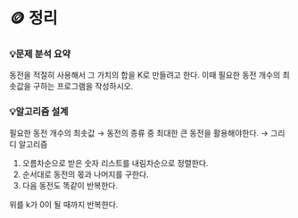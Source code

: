 # 🪙 정리
### 💡**문제 분석 요약**

동전을 적절히 사용해서 그 가치의 합을 K로 만들려고 한다. 이때 필요한 동전 개수의 최솟값을 구하는 프로그램을 작성하시오.

### 💡**알고리즘 설계**

필요한 동전 개수의 최솟값 → 동전의 종류 중 최대한 큰 동전을 활용해야한다. → 그리디 알고리즘

1. 오름차순으로 받은 숫자 리스트를 내림차순으로 정렬한다. 
2. 순서대로 동전의 몫과 나머지를 구한다.
3. 다음 동전도 똑같이 반복한다. 

위를 k가 0이 될 때까지 반복한다.
